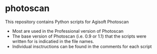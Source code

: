 # photoscan
This repository contains Python scripts for Agisoft Photoscan
- Most are used in the Professional version of Photoscan
- The base version of Photoscan (i.e. 0.9 or 1.1) that the scripts were written for is indicatied in the file names.
- Individual insctructions can be found in the comments for each script


